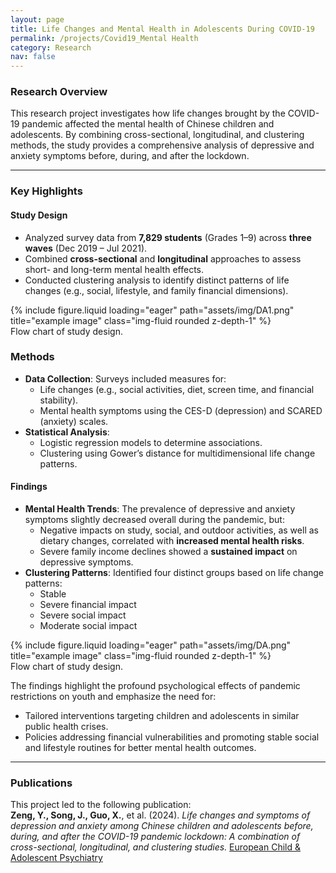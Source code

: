```yaml
---
layout: page
title: Life Changes and Mental Health in Adolescents During COVID-19
permalink: /projects/Covid19_Mental Health
category: Research
nav: false
---
```


### Research Overview

This research project investigates how life changes brought by the COVID-19 pandemic affected the mental health of Chinese children and adolescents. By combining cross-sectional, longitudinal, and clustering methods, the study provides a comprehensive analysis of depressive and anxiety symptoms before, during, and after the lockdown.

---

### Key Highlights

#### **Study Design**
- Analyzed survey data from **7,829 students** (Grades 1–9) across **three waves** (Dec 2019 – Jul 2021).
- Combined **cross-sectional** and **longitudinal** approaches to assess short- and long-term mental health effects.
- Conducted clustering analysis to identify distinct patterns of life changes (e.g., social, lifestyle, and family financial dimensions).

<div class="row">
    <div class="col-sm mt-3 mt-md-0">
        {% include figure.liquid loading="eager" path="assets/img/DA1.png" title="example image" class="img-fluid rounded z-depth-1" %}
    </div>
</div>
<div class="caption">
    Flow chart of study design.
</div>


### Methods
- **Data Collection**: Surveys included measures for:
  - Life changes (e.g., social activities, diet, screen time, and financial stability).
  - Mental health symptoms using the CES-D (depression) and SCARED (anxiety) scales.
- **Statistical Analysis**:
  - Logistic regression models to determine associations.
  - Clustering using Gower’s distance for multidimensional life change patterns.


#### **Findings**
- **Mental Health Trends**: The prevalence of depressive and anxiety symptoms slightly decreased overall during the pandemic, but:
  - Negative impacts on study, social, and outdoor activities, as well as dietary changes, correlated with **increased mental health risks**.
  - Severe family income declines showed a **sustained impact** on depressive symptoms.
- **Clustering Patterns**: Identified four distinct groups based on life change patterns:
  - Stable
  - Severe financial impact
  - Severe social impact
  - Moderate social impact
 
<div class="row">
    <div class="col-sm mt-3 mt-md-0">
        {% include figure.liquid loading="eager" path="assets/img/DA.png" title="example image" class="img-fluid rounded z-depth-1" %}
    </div>
</div>
<div class="caption">
    Flow chart of study design.
</div>

The findings highlight the profound psychological effects of pandemic restrictions on youth and emphasize the need for:
- Tailored interventions targeting children and adolescents in similar public health crises.
- Policies addressing financial vulnerabilities and promoting stable social and lifestyle routines for better mental health outcomes.

---

### Publications
This project led to the following publication:  
**Zeng, Y., Song, J., Guo, X.**, et al. (2024). *Life changes and symptoms of depression and anxiety among Chinese children and adolescents before, during, and after the COVID-19 pandemic lockdown: A combination of cross-sectional, longitudinal, and clustering studies.* [European Child & Adolescent Psychiatry](https://doi.org/10.1007/s00787-024-02533-4)



